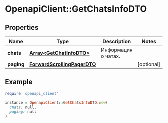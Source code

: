 # OpenapiClient::GetChatsInfoDTO

## Properties

| Name | Type | Description | Notes |
| ---- | ---- | ----------- | ----- |
| **chats** | [**Array&lt;GetChatInfoDTO&gt;**](GetChatInfoDTO.md) | Информация о чатах. |  |
| **paging** | [**ForwardScrollingPagerDTO**](ForwardScrollingPagerDTO.md) |  | [optional] |

## Example

```ruby
require 'openapi_client'

instance = OpenapiClient::GetChatsInfoDTO.new(
  chats: null,
  paging: null
)
```


